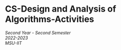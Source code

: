 # CS-**Design and Analysis of Algorithms**-Activities
*Second Year - Second Semester*  
*2022-2023*  
*MSU-IIT*  

